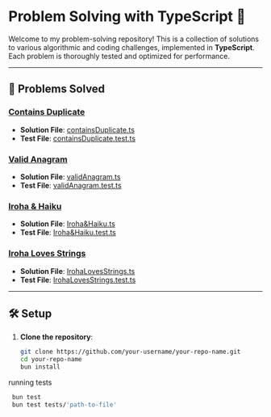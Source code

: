# Problem Solving with TypeScript 🚀

Welcome to my problem-solving repository! This is a collection of solutions to various algorithmic and coding challenges, implemented in **TypeScript**. Each problem is thoroughly tested and optimized for performance.

---

## 🧠 Problems Solved

### [Contains Duplicate](./Problems/containsDuplicate.ts)
- **Solution File**: [containsDuplicate.ts](./Problems/containsDuplicate.ts)
- **Test File**: [containsDuplicate.test.ts](./tests/containsDuplicate.test.ts)


### [Valid Anagram](./Problems/validAnagram.ts)
- **Solution File**: [validAnagram.ts](./Problems/validAnagram.ts)
- **Test File**: [validAnagram.test.ts](./tests/validAnagram.test.ts)


### [Iroha & Haiku](./Problems/Iroha/Iroha&Haiku.ts)
- **Solution File**: [Iroha&Haiku.ts](./Problems/Iroha/Iroha&Haiku.ts)
- **Test File**: [Iroha&Haiku.test.ts](./tests/Iroha&Haiku.test.ts)


### [Iroha Loves Strings](./Problems/Iroha/IrohaLovesStrings.ts)
- **Solution File**: [IrohaLovesStrings.ts](./Problems/Iroha/IrohaLovesStrings.ts)
- **Test File**: [IrohaLovesStrings.test.ts](./tests/IrohaLovesStrings.test.ts)


---

## 🛠️ Setup

1. **Clone the repository**:
   ```bash
   git clone https://github.com/your-username/your-repo-name.git
   cd your-repo-name
   bun install
running tests
   ```bash
    bun test
    bun test tests/'path-to-file'
